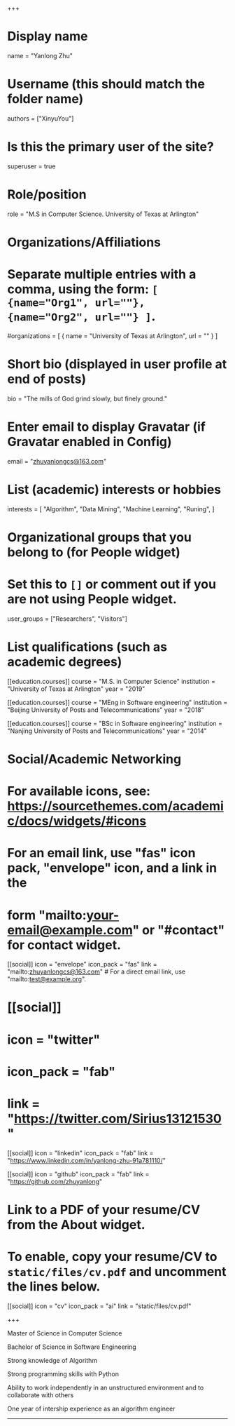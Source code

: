 +++
# Display name
name = "Yanlong Zhu"

# Username (this should match the folder name)
authors = ["XinyuYou"]

# Is this the primary user of the site?
superuser = true

# Role/position
role = "M.S in Computer Science. University of Texas at Arlington"

# Organizations/Affiliations
#   Separate multiple entries with a comma, using the form: `[ {name="Org1", url=""}, {name="Org2", url=""} ]`.
#organizations = [ { name = "University of Texas at Arlington", url = "" } ]

# Short bio (displayed in user profile at end of posts)
bio = "The mills of God grind slowly, but finely ground."

# Enter email to display Gravatar (if Gravatar enabled in Config)
email = "zhuyanlongcs@163.com"

# List (academic) interests or hobbies
interests = [
 "Algorithm",
 "Data Mining",
 "Machine Learning",
 "Runing",
]

# Organizational groups that you belong to (for People widget)
#   Set this to `[]` or comment out if you are not using People widget.
user_groups = ["Researchers", "Visitors"]

# List qualifications (such as academic degrees)
[[education.courses]]
  course = "M.S. in Computer Science"
  institution = "University of Texas at Arlington"
  year = "2019"

[[education.courses]]
  course = "MEng in Software engineering"
  institution = "Beijing University of Posts and Telecommunications"
  year = "2018"

[[education.courses]]
  course = "BSc in Software engineering"
  institution = "Nanjing University of Posts and Telecommunications"
  year = "2014"
 
# Social/Academic Networking
# For available icons, see: https://sourcethemes.com/academic/docs/widgets/#icons
#   For an email link, use "fas" icon pack, "envelope" icon, and a link in the
#   form "mailto:your-email@example.com" or "#contact" for contact widget.

[[social]]
  icon = "envelope"
  icon_pack = "fas"
  link = "mailto:zhuyanlongcs@163.com"  # For a direct email link, use "mailto:test@example.org".

# [[social]]
#  icon = "twitter"
#  icon_pack = "fab"
#  link = "https://twitter.com/Sirius13121530"

[[social]]
  icon = "linkedin"
  icon_pack = "fab"
  link = "https://www.linkedin.com/in/yanlong-zhu-91a781110/"

[[social]]
  icon = "github"
  icon_pack = "fab"
  link = "https://github.com/zhuyanlong"

# Link to a PDF of your resume/CV from the About widget.
# To enable, copy your resume/CV to `static/files/cv.pdf` and uncomment the lines below.
[[social]]
  icon = "cv"
  icon_pack = "ai"
  link = "static/files/cv.pdf"

+++

Master of Science in Computer Science

Bachelor of Science in Software Engineering

Strong knowledge of Algorithm

Strong programming skills with Python

Ability to work independently in an unstructured environment and to collaborate with others

One year of intership experience as an algorithm engineer

---
